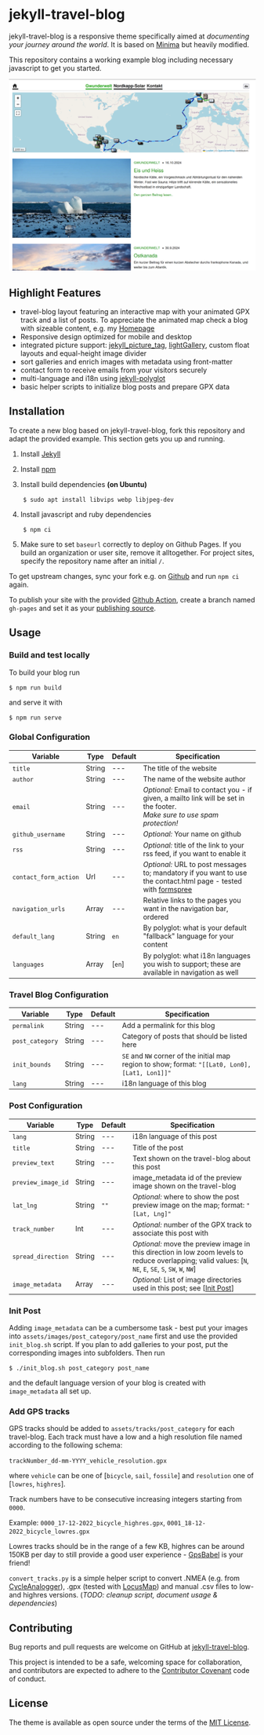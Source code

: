 # jekyll-travel-blog

jekyll-travel-blog is a responsive theme specifically aimed at
*documenting your journey around the world*. It is based on
[Minima](https://github.com/jekyll/minima/) but heavily modified.

This repository contains a working example blog including necessary
javascript to get you started.

![Sceenshot of a live blog with this theme](screenshot.png "Contentful example")

## Highlight Features
- travel-blog layout featuring an interactive map with your animated GPX track
  and a list of posts. To appreciate the animated map check a blog with
  sizeable content, e.g. my [Homepage](https://greuters.github.io/)
- Responsive design optimized for mobile and desktop
- integrated picture support:
  [jekyll_picture_tag](https://rbuchberger.github.io/jekyll_picture_tag/),
  [lightGallery](https://www.lightgalleryjs.com/), custom float layouts and
  equal-height image divider
- sort galleries and enrich images with metadata using front-matter
- contact form to receive emails from your visitors securely
- multi-language and i18n using
  [jekyll-polyglot](https://github.com/untra/polyglot)
- basic helper scripts to initialize blog posts and prepare GPX data

## Installation

To create a new blog based on jekyll-travel-blog, fork this repository and
adapt the provided example. This section gets you up and running.

1. Install [Jekyll](https://jekyllrb.com/docs/installation/)

2. Install [npm](https://docs.npmjs.com/downloading-and-installing-node-js-and-npm)

3. Install build dependencies **(on Ubuntu)**

```console
    $ sudo apt install libvips webp libjpeg-dev 
```

4. Install javascript and ruby dependencies

```console
    $ npm ci
```

5. Make sure to set `baseurl` correctly to deploy on Github Pages. If you build an organization or user site, remove it alltogether. For project sites, specify the repository name after an initial `/`.


To get upstream changes, sync your fork e.g. on [Github](https://docs.github.com/en/pull-requests/collaborating-with-pull-requests/working-with-forks/syncing-a-fork)
and run `npm ci` again.

To publish your site with the provided [Github Action](https://docs.github.com/en/actions),
create a branch named `gh-pages` and set it as your
[publishing source](https://docs.github.com/en/pages/getting-started-with-github-pages/configuring-a-publishing-source-for-your-github-pages-site).

## Usage

### Build and test locally

To build your blog run

    $ npm run build

and serve it with

    $ npm run serve

### Global Configuration

| Variable | Type | Default | Specification |
| -------- | ---- | ------- | ------------- |
| `title` | String | --- | The title of the website |
| `author` | String | --- | The name of the website author |
| `email` | String | --- | *Optional:* Email to contact you - if given, a mailto link will be set in the footer.<br>*Make sure to use spam protection!* |
| `github_username` | String | --- | *Optional:* Your name on github |
| `rss` | String | --- | *Optional:* title of the link to your rss feed, if you want to enable it |
| `contact_form_action` | Url | --- | *Optional:* URL to post messages to; mandatory if you want to use the contact.html page - tested with [formspree](https://formspree.io) |
| `navigation_urls` | Array | --- | Relative links to the pages you want in the navigation bar, ordered |
| `default_lang` | String | `en` | By polyglot: what is your default "fallback" language for your content |
| `languages` | Array | [`en`] | By polyglot: what i18n languages you wish to support; these are available in navigation as well |

### Travel Blog Configuration
| Variable | Type | Default | Specification |
| -------- | ---- | ------- | ------------- |
| `permalink` | String | --- | Add a permalink for this blog |
| `post_category` | String | --- | Category of posts that should be listed here |
| `init_bounds` | String | --- | `SE` and `NW` corner of the initial map region to show; format: `"[[Lat0, Lon0], [Lat1, Lon1]]"` |
| `lang` | String | --- | i18n language of this blog |

### Post Configuration

| Variable | Type | Default | Specification |
| -------- | ---- | ------- | ------------- |
| `lang` | String | --- | i18n language of this post |
| `title` | String | --- | Title of the post |
| `preview_text` | String | --- | Text shown on the travel-blog about this post |
| `preview_image_id` | String | --- | image_metadata id of the preview image shown on the travel-blog |
| `lat_lng` | String | `""` | *Optional:* where to show the post preview image on the map; format: `"[Lat, Lng]"` |
| `track_number` | Int | --- | *Optional:* number of the GPX track to associate this post with |
| `spread_direction` | String | --- | *Optional:* move the preview image in this direction in low zoom levels to reduce overlapping; valid values: [`N`, `NE`, `E`, `SE`, `S`, `SW`, `W`, `NW`] |
| `image_metadata` | Array | --- | *Optional:* List of image directories used in this post; see [[Init Post](#init-post)] |

### Init Post

Adding `image_metadata` can be a cumbersome task - best put your images into
`assets/images/post_category/post_name` first and use the provided `init_blog.sh`
script. If you plan to add galleries to your post, put the corresponding images
into subfolders. Then run 

    $ ./init_blog.sh post_category post_name

and the default language version of your blog is created with `image_metadata` all set up.

### Add GPS tracks

GPS tracks should be added to `assets/tracks/post_category` for each travel-blog.
Each track must have a low and a high resolution file named according to the
following schema:

`trackNumber_dd-mm-YYYY_vehicle_resolution.gpx`

where `vehicle` can be one of [`bicycle`, `sail`, `fossile`]
and `resolution` one of [`lowres`, `highres`].

Track numbers have to be consecutive increasing integers starting from `0000`.

Example: `0000_17-12-2022_bicycle_highres.gpx`, `0001_18-12-2022_bicycle_lowres.gpx`

Lowres tracks should be in the range of a few KB, highres can be around 150KB
per day to still provide a good user experience -
[GpsBabel](https://www.gpsbabel.org/) is your friend!

`convert_tracks.py` is a simple helper script to convert .NMEA (e.g. from
[CycleAnalogger](https://ebikes.ca/product-info/grin-products/analogger.html)),
.gpx (tested with [LocusMap](https://www.locusmap.app/)) and manual .csv files
to low- and highres versions. (*TODO: cleanup script, document usage &
dependencies*)

## Contributing

Bug reports and pull requests are welcome on GitHub at
[jekyll-travel-blog](https://github.com/greuters/jekyll-travel-blog).

This project is intended to be a safe, welcoming space for collaboration, and
contributors are expected to adhere to the
[Contributor Covenant](https://www.contributor-covenant.org/) code of conduct.

## License

The theme is available as open source under the terms of the [MIT License](https://opensource.org/licenses/MIT).
